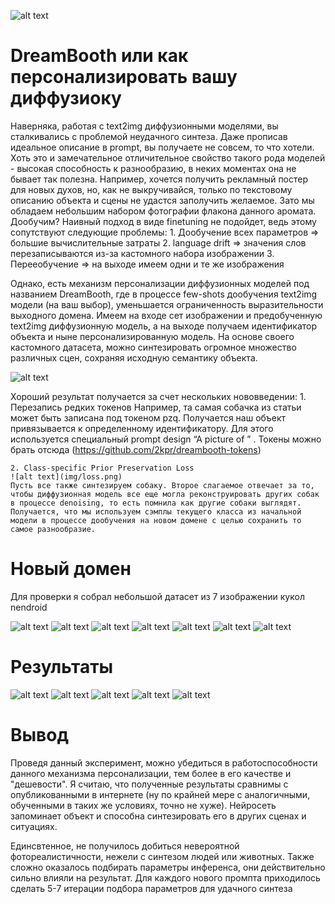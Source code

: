 ![alt text](img/paper_1.jpg)
# DreamBooth или как персонализировать вашу диффузиоку
Наверняка, работая с text2img диффузионными моделями, вы сталкивались с проблемой неудачного синтеза. Даже прописав идеальное описание в prompt, вы получаете не совсем, то что хотели. Хоть это и замечательное отличительное свойство такого рода моделей - высокая способность к разнообразию, в неких моментах она не бывает так полезна. Например, хочется получить рекламный постер для новых духов, но, как не выкручивайся, только по текстовому описанию объекта и сцены не удастся заполучить желаемое. Зато мы обладаем небольшим набором фотографии флакона данного аромата. Дообучим? Наивный подход в виде finetuning не подойдет, ведь этому сопутствуют следующие проблемы:
    1. Дообучение всех параметров => большие вычислительные затраты 
    2. language drift => значения слов перезаписываются из-за кастомного набора изображении
    3. Перееобучение => на выходе имеем одни и те же изображения 

Однако, есть механизм персонализации диффузионных моделей под названием DreamBooth, где в процессе few-shots дообучения text2img модели (на ваш выбор), уменьшается ограниченность выразительности выходного домена. Имеем на входе сет изображении и предобученную text2img диффузионную модель, а на выходе получаем идентификатор объекта и ныне персонализированную модель. На основе своего кастомного датасета, можно синтезировать огромное множество различных сцен, сохраняя исходную семантику объекта.

![alt text](img/paper_2.jpg)

Хороший результат получается за счет нескольких нововведении:
    1. Перезапись редких токенов
    Например, та самая собачка из статьи может быть записана под токеном pzq. Получается наш объект привязывается к определенному идентификатору. Для этого используется специальный prompt design “A picture of <RARE TOKEN> <CLASS>” . Токены можно брать отсюда (https://github.com/2kpr/dreambooth-tokens)

    2. Class-specific Prior Preservation Loss
    ![alt text](img/loss.png)
    Пусть все также синтезируем собаку. Второе слагаемое отвечает за то, чтобы диффузионная модель все еще могла реконструировать других собак в процессе denoising, то есть помнила как другие собаки выглядят. Получается, что мы используем сэмплы текущего класса из начальной модели в процессе дообучения на новом домене с целью сохранить то самое разнообразие.

# Новый домен

Для проверки я собрал небольшой датасет из 7 изображении кукол nendroid

![alt text](img/nendroid_1.jpg)
![alt text](img/nendroid_2.jpg)
![alt text](img/nendroid_3.jpg)
![alt text](img/nendroid_4.jpg)
![alt text](img/nendroid_5.jpg)
![alt text](img/nendroid_6.jpg)
![alt text](img/nendroid_7.jpg)

# Результаты

![alt text](img/2_1.jpg)
![alt text](img/2_2.jpg)
![alt text](img/2_3.jpg)
![alt text](img/2_4.jpg)
![alt text](img/2_5.jpg)


# Вывод

Проведя данный эксперимент, можно убедиться в работоспособности данного механизма персонализации, тем более в его качестве и "дешевости". Я считаю, что полученные результаты сравнимы с опубликованными в интернете (ну по крайней мере с аналогичными, обученными в таких же условиях, точно не хуже). Нейросеть запоминает объект и способна синтезировать его в других сценах и ситуациях.

Единсвтенное, не получилось добиться невероятной фотореалистичности, нежели с синтезом людей или животных. Также сложно оказалось подбирать параметры инференса, они действительно сильно влияли на результат. Для каждого нового промпта приходилось сделать 5-7 итерации подбора параметров для удачного синтеза